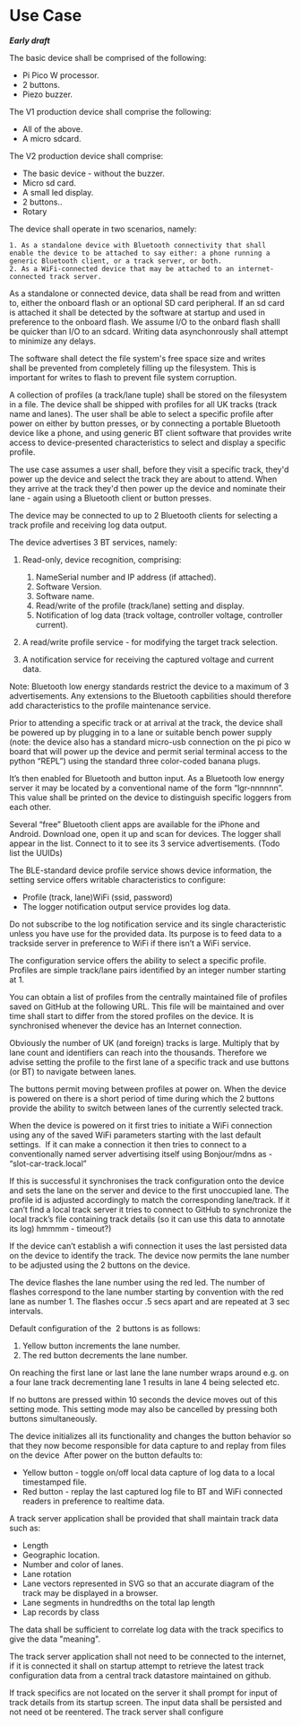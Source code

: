 # Use Case 

***Early draft***

The basic device shall be comprised of the following:  

  - Pi Pico W processor.  
  - 2 buttons.  
  - Piezo buzzer.  
  
The V1 production device shall comprise the following:

  - All of the above.  
  - A micro sdcard.  

The V2 production device shall comprise:  

  - The basic device - without the buzzer.  
  - Micro sd card.  
  - A small led display.   
  - 2 buttons..  
  - Rotary

The device shall operate in two scenarios, namely:  

    1. As a standalone device with Bluetooth connectivity that shall enable the device to be attached to say either: a phone running a generic Bluetooth client, or a track server, or both.  
    2. As a WiFi-connected device that may be attached to an internet-connected track server.  
  
As a standalone or connected device, data shall be read from and written to, either the onboard flash or an optional SD card peripheral. If an sd card is attached it shall be detected by the software at startup and used in preference to the onboard flash. We assume I/O to the onbard flash shalll be quicker than I/O to an sdcard. Writing data asynchonrously shall attempt to minimize any delays. 

The software shall detect the file system's free space size and writes shall be prevented from completely filling up the filesystem. This is important for writes to flash to prevent file system corruption.

A collection of profiles (a track/lane tuple) shall be stored on the filesystem in a file. The device shall be shipped with profiles for all UK tracks (track name and lanes). The user shall be able to select a specific profile after power on either by button presses, or by connecting a portable Bluetooth device like a phone, and using generic BT client software that provides write access to device-presented characteristics to select and display a specific profile.

The use case assumes a user shall, before they visit a specific track, they'd power up the device and select the track they are about to attend. When they arrive at the track they'd then power up the device and nominate their lane - again using a Bluetooth client or button presses.

The device may be connected to up to 2 Bluetooth clients for selecting a track profile and receiving log data output. 

The device advertises 3 BT services, namely:  

  1. Read-only, device recognition, comprising:
      
     1. NameSerial number and IP address (if attached).  
     2. Software Version.  
     3. Software name.  
     4. Read/write of the profile (track/lane) setting and display.  
     5. Notification of log data (track voltage, controller voltage, controller current).  
  2. A read/write profile service - for modifying the target track selection.  
  3. A notification service for receiving the captured voltage and current data.  
     
Note: Bluetooth low energy standards restrict the device to a maximum of 3 advertisements. Any extensions to the Bluetooth capbilities should therefore add characteristics to the profile maintenance service.

Prior to attending a specific track or at arrival at the track, the device shall be powered up by plugging in to a lane or suitable bench power supply (note: the device also has a standard micro-usb connection on the pi pico w board that will power up the device and permit serial terminal access to the python “REPL”) using the standard three color-coded banana plugs.

It’s then enabled for Bluetooth and button input.
As a Bluetooth low energy server it may be located by a conventional name of the form “lgr-nnnnnn”. This value shall be printed on the device to distinguish specific loggers from each other.

Several “free” Bluetooth client apps are available for the iPhone and Android. Download one, open it up and scan for devices. The logger shall appear in the list. Connect to it to see its 3 service advertisements. (Todo list the UUIDs)

The BLE-standard device profile service shows device information, the setting service offers writable characteristics to configure:  
  - Profile (track, lane)WiFi (ssid, password)
  - The logger notification output service provides log data.
    
Do not subscribe to the log notification service and its single characteristic unless you have use for the provided data. Its purpose is to feed data to a trackside server in preference to WiFi if there isn’t a WiFi service.

The configuration service offers the ability to select a specific profile. Profiles are simple track/lane pairs identified by an integer number starting at 1.

You can obtain a list of profiles from the centrally maintained file of profiles saved on GitHub at the following URL. This file will be maintained and over time shall start to differ from the stored profiles on the device. It is synchronised whenever the device has an Internet connection.

Obviously the number of UK (and foreign) tracks is large. Multiply that by lane count and identifiers can reach into the thousands. Therefore we advise setting the profile to the first lane of a specific track and use buttons (or BT) to navigate between lanes.

The buttons permit moving between profiles at power on. When the device is powered on there is a short period of time during which the 2 buttons provide the ability to switch between lanes of the currently selected track.

When the device is powered on it first tries to initiate a WiFi connection using any of the saved WiFi parameters starting with the last default settings. 
If it can make a connection it then tries to connect to a conventionally named server advertising itself using Bonjour/mdns as - “slot-car-track.local” 

If this is successful it synchronises the track configuration onto the device and sets the lane on the server and device to the first unoccupied lane. The profile id is adjusted accordingly to match the corresponding lane/track. If it can’t find a local track server it tries to connect to GitHub to synchronize the local track’s file containing track details (so it can use this data to annotate its log) hmmmm - timeout?)

If the device can’t establish a wifi connection it uses the last persisted data on the device to identify the track.
The device now permits the lane number to be adjusted using the 2 buttons on the device. 

The device flashes the lane number using the red led. The number of flashes correspond to the lane number starting by convention with the red lane as number 1. The flashes occur .5 secs apart and are repeated at 3 sec intervals. 

Default configuration of the  2 buttons is as follows: 
  1. Yellow button increments the lane number.
  2. The red button decrements the lane number.
     
On reaching the first lane or last lane the lane number wraps around e.g. on a four lane track decrementing lane 1 results in lane 4 being selected etc. 

If no buttons are pressed within 10 seconds the device moves out of this setting mode. This setting mode may also be cancelled by pressing both buttons simultaneously.

The device initializes all its functionality and changes the button behavior so that they now become responsible for data capture to and replay from files on the device 
After power on the button defaults to:  
  - Yellow button - toggle on/off local data capture of log data to a local timestamped file.  
  - Red button - replay the last captured log file to BT and WiFi connected readers in preference to realtime data.
    
A track server application shall be provided that shall maintain track data such as:  
  - Length
  - Geographic location.
  - Number and color of lanes.
  - Lane rotation
  - Lane vectors represented in SVG so that an accurate diagram of the track may be displayed in a browser.
  - Lane segments in hundredths on the total lap length
  - Lap records by class


The data shall be sufficient to correlate log data with the track specifics to give the data "meaning". 

The track server application shall not need to be connected to the internet, if it is connected it shall on startup attempt to retrieve the latest track configuration data from a central track datastore maintained on github.  

If track specifics are not located on the server it shall prompt for input of track details from its startup screen. The input data shall be persisted and not need ot be reentered.
The track server shall configure 
